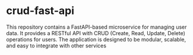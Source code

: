 # crud-fast-api
This repository contains a FastAPI-based microservice for managing user data. It provides a RESTful API with CRUD (Create, Read, Update, Delete) operations for users. The application is designed to be modular, scalable, and easy to integrate with other services

